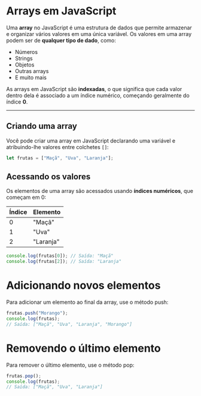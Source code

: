 # Arrays em JavaScript

Uma **array** no JavaScript é uma estrutura de dados que permite armazenar e organizar vários valores em uma única variável. Os valores em uma array podem ser de **qualquer tipo de dado**, como:

- Números  
- Strings  
- Objetos  
- Outras arrays  
- E muito mais

As arrays em JavaScript são **indexadas**, o que significa que cada valor dentro dela é associado a um índice numérico, começando geralmente do índice **0**.

---

## Criando uma array

Você pode criar uma array em JavaScript declarando uma variável e atribuindo-lhe valores entre colchetes `[]`:

```javascript
let frutas = ["Maçã", "Uva", "Laranja"];
```
## Acessando os valores

Os elementos de uma array são acessados usando **índices numéricos**, que começam em 0:

| Índice | Elemento  |
|--------|-----------|
| 0      | "Maçã"    |
| 1      | "Uva"     |
| 2      | "Laranja" |

```javascript
console.log(frutas[0]); // Saída: "Maçã"
console.log(frutas[2]); // Saída: "Laranja"
```

# Adicionando novos elementos
Para adicionar um elemento ao final da array, use o método push:

```javascript
frutas.push("Morango");
console.log(frutas);
// Saída: ["Maçã", "Uva", "Laranja", "Morango"]
```

#  Removendo o último elemento
Para remover o último elemento, use o método pop:
```javascript
frutas.pop();
console.log(frutas);
// Saída: ["Maçã", "Uva", "Laranja"]
```